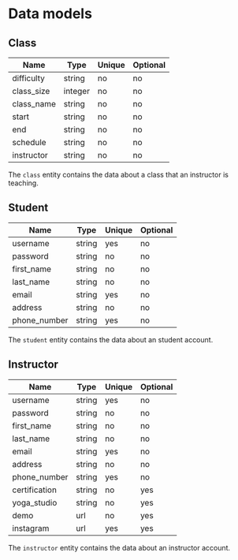 # Data models

## Class

| Name | Type | Unique | Optional |
|-|-|-|-|
| difficulty | string | no | no |
| class_size | integer | no | no |
| class_name | string | no | no |
| start | string | no | no |
| end | string | no | no |
| schedule | string | no | no |
| instructor | string | no | no |

The `class` entity contains the data about a class that an instructor is teaching.

## Student

| Name | Type | Unique | Optional |
|-|-|-|-|
| username | string | yes | no |
| password | string | no | no |
| first_name | string | no | no |
| last_name | string | no | no |
| email | string | yes | no |
| address | string | no | no |
| phone_number | string | yes | no |

The `student` entity contains the data about an student account.

## Instructor

| Name | Type | Unique | Optional |
|-|-|-|-|
| username | string | yes | no |
| password | string | no | no |
| first_name | string | no | no |
| last_name | string | no | no |
| email | string | yes | no |
| address | string | no | no |
| phone_number | string | yes | no |
| certification | string | no | yes |
| yoga_studio | string | no | yes |
| demo | url | no | yes|
| instagram | url | yes | yes |

The `instructor` entity contains the data about an instructor account.